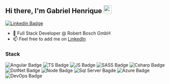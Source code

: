 ## Hi there, I'm Gabriel Henrique <img src="https://media.giphy.com/media/hvRJCLFzcasrR4ia7z/giphy.gif" width="25">

[![Linkedin Badge](https://img.shields.io/badge/LinkedIn-0e76a8?style=for-the-badge&logo=Linkedin&logoColor=white)](https://linkedin.com/in/gabrielhsr)

<!--- 🔭 &nbsp; I’m currently working on **project-name**-->
- 🔭 Full Stack Developer @ Robert Bosch GmbH
- 📫 Feel free to add me on [LinkedIn](https://www.linkedin.com/in/gabrielhsr/)

### Stack
![Angular Badge](https://img.shields.io/badge/Angular-DD0031?style=for-the-badge&logo=Angular&logoColor=white)
![TS Badge](https://img.shields.io/badge/TypeScript-2F74C0?style=for-the-badge&logo=TypeScript&logoColor=white)
![JS Badge](https://img.shields.io/badge/JavaScript-EFD81D?style=for-the-badge&logo=JavaScript&logoColor=black)
![SASS Badge](https://img.shields.io/badge/Sass-CC6699?style=for-the-badge&logo=sass&logoColor=white)
![Csharp Badge](https://img.shields.io/badge/C%23-270065?style=for-the-badge&logo=csharp&logoColor=white)
![DotNet Badge](https://img.shields.io/badge/.NET-5C2D91?style=for-the-badge&logo=.net&logoColor=white)
![Node Badge](https://img.shields.io/badge/Node.js-43853d?style=for-the-badge&logo=Node.js&logoColor=white)
![Sql Server Bagde](https://img.shields.io/badge/SQL_Server-CC2927?style=for-the-badge&logo=microsoft-sql-server&logoColor=white)
![Azure Badge](https://img.shields.io/badge/Azure-0089D6?style=for-the-badge&logo=microsoft-azure&logoColor=white)
![DevOps Badge](https://img.shields.io/badge/Azure_DevOps-0078D7?style=for-the-badge&logo=azure-devops&logoColor=white)
